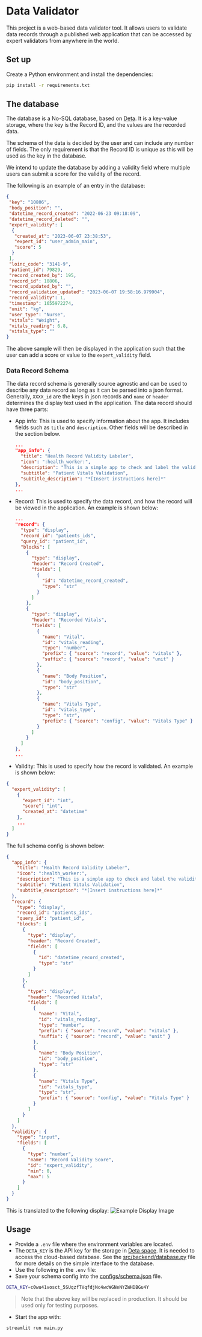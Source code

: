 # Data Validator

This project is a web-based data validator tool. It allows users to validate data records through a published web application that can be accessed by expert validators from anywhere in the world.

## Set up

Create a Python environment and install the dependencies:

```bash
pip install -r requirements.txt
```

## The database

The database is a No-SQL database, based on [Deta](https://deta.space). It is a key-value storage, where the key is the Record ID, and the values are the recorded data.

The schema of the data is decided by the user and can include any number of fields. The only requirement is that the Record ID is unique as this will be used as the key in the database.

We intend to update the database by adding a validity field where multiple users can submit a score for the validity of the record.

The following is an example of an entry in the database:

```json
{
 "key": "10806",
 "body_position": "",
 "datetime_record_created": "2022-06-23 09:18:09",
 "datetime_record_deleted": "",
 "expert_validity": [
  {
   "created_at": "2023-06-07 23:38:53",
   "expert_id": "user_admin_main",
   "score": 5
  }
 ],
 "loinc_code": "3141-9",
 "patient_id": 79829,
 "record_created_by": 195,
 "record_id": 10806,
 "record_updated_by": "",
 "record_validation_updated": "2023-06-07 19:58:16.979904",
 "record_validity": 1,
 "timestamp": 1655972274,
 "unit": "kg",
 "user_type": "Nurse",
 "vitals": "Weight",
 "vitals_reading": 6.8,
 "vitals_type": ""
}
```

The above sample will then be displayed in the application such that the user can add a score or value to the `expert_validity` field.

### Data Record Schema

The data record schema is generally source agnostic and can be used to describe any data record as long as it can be parsed into a json format. Generally, `XXXX_id` are the keys in json records and `name` or `header` determines the display text used in the application.
The data record should have three parts:

- App info: This is used to specify information about the app. It includes fields such as `title` and `description`. Other fields will be described in the section below.
  
  ```json
  ...
  "app_info": {
    "title": "Health Record Validity Labeler",
    "icon": ":health_worker:",
    "description": "This is a simple app to check and label the validity of electronic health records.",
    "subtitle": "Patient Vitals Validation",
    "subtitle_description": "*[Insert instructions here]*"
  },
  ...
  ```

- Record: This is used to specify the data record, and how the record will be viewed in the application. An example is shown below:

  ```json
  ...
  "record": {
    "type": "display",
    "record_id": "patients_ids",
    "query_id": "patient_id",
    "blocks": [
      {
        "type": "display",
        "header": "Record Created",
        "fields": [
          {
            "id": "datetime_record_created",
            "type": "str"
          }
        ]
      },
      {
        "type": "display",
        "header": "Recorded Vitals",
        "fields": [
          {
            "name": "Vital",
            "id": "vitals_reading",
            "type": "number",
            "prefix": { "source": "record", "value": "vitals" },
            "suffix": { "source": "record", "value": "unit" }
          },
          {
            "name": "Body Position",
            "id": "body_position",
            "type": "str"
          },
          {
            "name": "Vitals Type",
            "id": "vitals_type",
            "type": "str",
            "prefix": { "source": "config", "value": "Vitals Type" }
          }
        ]
      }
    ]
  },
  ...
  ```

- Validity: This is used to specify how the record is validated. An example is shown below:

```json
{
  "expert_validity": [
    {
      "expert_id": "int",
      "score": "int",
      "created_at": "datetime"
    },
    ...
  ]
}
```

The full schema config is shown below:

```json
{
  "app_info": {
    "title": "Health Record Validity Labeler",
    "icon": ":health_worker:",
    "description": "This is a simple app to check and label the validity of electronic health records.",
    "subtitle": "Patient Vitals Validation",
    "subtitle_description": "*[Insert instructions here]*"
  },
  "record": {
    "type": "display",
    "record_id": "patients_ids",
    "query_id": "patient_id",
    "blocks": [
      {
        "type": "display",
        "header": "Record Created",
        "fields": [
          {
            "id": "datetime_record_created",
            "type": "str"
          }
        ]
      },
      {
        "type": "display",
        "header": "Recorded Vitals",
        "fields": [
          {
            "name": "Vital",
            "id": "vitals_reading",
            "type": "number",
            "prefix": { "source": "record", "value": "vitals" },
            "suffix": { "source": "record", "value": "unit" }
          },
          {
            "name": "Body Position",
            "id": "body_position",
            "type": "str"
          },
          {
            "name": "Vitals Type",
            "id": "vitals_type",
            "type": "str",
            "prefix": { "source": "config", "value": "Vitals Type" }
          }
        ]
      }
    ]
  },
  "validity": {
    "type": "input",
    "fields": [
      {
        "type": "number",
        "name": "Record Validity Score",
        "id": "expert_validity",
        "min": 0,
        "max": 5
      }
    ]
  }
}
```

This is translated to the following display:
![Example Display Image](assets/example_display.png)

## Usage

- Provide a `.env` file where the environment variables are located.
- The `DETA_KEY` is the API key for the storage in [Deta space](https://deta.space). It is needed to access the cloud-based database. See the [src/backend/database.py](src/backend/database.py) file for more details on the simple interface to the database.
- Use the following in the `.env` file:
- Save your schema config into the [configs/schema.json](configs/schema.json) file.

```bash
DETA_KEY=c0wu41vosct_5SUqzfTVqfdjNc4wcWGNeNYZWHDBGu4Y
```

> Note that the above key will be replaced in production. It should be used only for testing purposes.

- Start the app with:

```bash
streamlit run main.py
```
